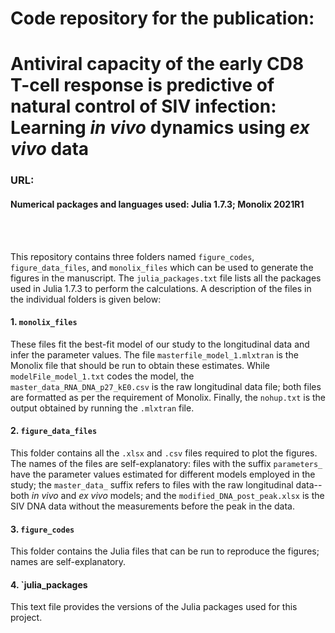 # **Code repository for the publication:**
# Antiviral capacity of the early CD8 T-cell response is predictive of natural control of SIV infection: Learning _in vivo_ dynamics using _ex vivo_ data
### URL:

#### Numerical packages and languages used: Julia 1.7.3; Monolix 2021R1
<br/>
<br/>

This repository contains three folders named `figure_codes`, `figure_data_files`, and `monolix_files` which can be used to generate the figures in the manuscript. The `julia_packages.txt` file lists all the packages used in Julia 1.7.3 to perform the calculations. A description of the files in the individual folders is given below:

#### 1. `monolix_files`
These files fit the best-fit model of our study to the longitudinal data and infer the parameter values. The file `masterfile_model_1.mlxtran` is the Monolix file that should be run to obtain these estimates. While `modelFile_model_1.txt` codes the model, the `master_data_RNA_DNA_p27_kE0.csv` is the raw longitudinal data file; both files are formatted as per the requirement of Monolix. Finally, the `nohup.txt` is the output obtained by running the `.mlxtran` file.

#### 2. `figure_data_files`
This folder contains all the `.xlsx` and `.csv` files required to plot the figures. The names of the files are self-explanatory: files with the suffix `parameters_` have the parameter values estimated for different models employed in the study; the `master_data_` suffix refers to files with the raw longitudinal data--both _in vivo_ and _ex vivo_ models; and the `modified_DNA_post_peak.xlsx` is the SIV DNA data without the measurements before the peak in the data.

#### 3. `figure_codes`
This folder contains the Julia files that can be run to reproduce the figures; names are self-explanatory.

#### 4. `julia_packages
This text file provides the versions of the Julia packages used for this project.
